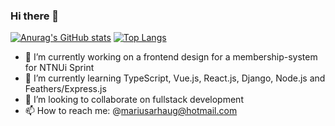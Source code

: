 ### Hi there 👋

<!--
**MariusArhaug/MariusArhaug** is a ✨ _special_ ✨ repository because its `README.md` (this file) appears on your GitHub profile.

Here are some ideas to get you started:
- 🤔 I’m looking for help with ...
- 💬 Ask me about ...
- 📫 How to reach me: @mariusarhaug@hotmail.com
- 😄 Pronouns: ...
- ⚡ Fun fact: ...
-->
[![Anurag's GitHub stats](https://github-readme-stats.vercel.app/api?username=MariusArhaug&show_icons=true&theme=monokai)](https://github.com/anuraghazra/github-readme-stats)
[![Top Langs](https://github-readme-stats.vercel.app/api/top-langs/?username=MariusArhaug&show_icons=true&theme=monokai&layout=compact)](https://github.com/anuraghazra/github-readme-stats)

- 🔭 I’m currently working on a frontend design for a membership-system for NTNUi Sprint
- 🌱 I’m currently learning TypeScript, Vue.js, React.js, Django, Node.js and Feathers/Express.js
- 👯 I’m looking to collaborate on fullstack development
- 📫 How to reach me: @mariusarhaug@hotmail.com
